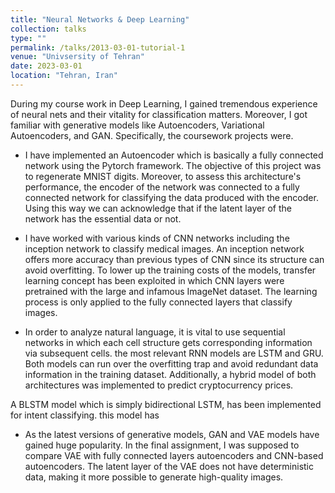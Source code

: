 ```yaml
---
title: "Neural Networks & Deep Learning"
collection: talks
type: ""
permalink: /talks/2013-03-01-tutorial-1
venue: "Univsersity of Tehran"
date: 2023-03-01
location: "Tehran, Iran"
---
```


During my course work in Deep Learning, I gained tremendous experience of neural nets and their vitality for classification matters. Moreover, I got familiar with generative models like Autoencoders, Variational Autoencoders, and GAN. Specifically, the coursework projects were.
  
* I have implemented an Autoencoder which is basically a fully connected network using the Pytorch framework. The objective of this project was to regenerate MNIST digits. Moreover, to assess this architecture's performance, the encoder of the network was connected to a fully connected network for classifying the data produced with the encoder. Using this way we can acknowledge that if the latent layer of the network has the essential data or not.

* I have worked with various kinds of CNN networks including the inception network to classify medical images. An inception network offers more accuracy than previous types of CNN since its structure can avoid overfitting. To lower up the training costs of the models, transfer learning concept has been exploited in which CNN layers were pretrained with the large and infamous ImageNet dataset. The learning process is only applied to the fully connected layers that classify images. 

<!-- <div align="left"> -->
  <!-- <img src="../images/photo.jpg" alt="drone" width="350" height="300"/> -->
<!-- </div> -->
<!--  -->
<!-- <div align="r"> -->
  <!-- <img src="../images/reults.jpg" alt="drone" width="350" height="300"/> -->
<!-- </div> -->

<!-- <img src="../images/photo.jpg" alt="CAD render of this patent" width="350" height="300" align="left"> -->

<!-- <img src="../images/reults.jpg" alt="CAD render of this patent" width="300" height="200" align="right"> -->

* In order to analyze natural language, it is vital to use sequential networks in which each cell structure gets corresponding information via subsequent cells. the most relevant RNN models are LSTM and GRU. Both models can run over the overfitting trap and avoid redundant data information in the training dataset. Additionally, a hybrid model of both architectures was implemented to predict cryptocurrency prices.

A BLSTM model which is simply bidirectional LSTM, has been implemented for intent classifying. this model has 

<!-- <img src="../images/intent.jpg" alt="CAD render of this patent" width="350" height="300" align="left">

the results on a sample test data:x 

<img src="../images/intent_1.jpg" alt="CAD render of this patent" width="350" height="300" align="left">
<img src="../images/intent_2.jpg" alt="CAD render of this patent" width="350" height="300" align="right"> -->


* As the latest versions of generative models, GAN and VAE models have gained huge popularity. In the final assignment, I was supposed to compare VAE with fully connected layers autoencoders and CNN-based autoencoders. The latent layer of the VAE does not have deterministic data, making it more possible to generate high-quality images.